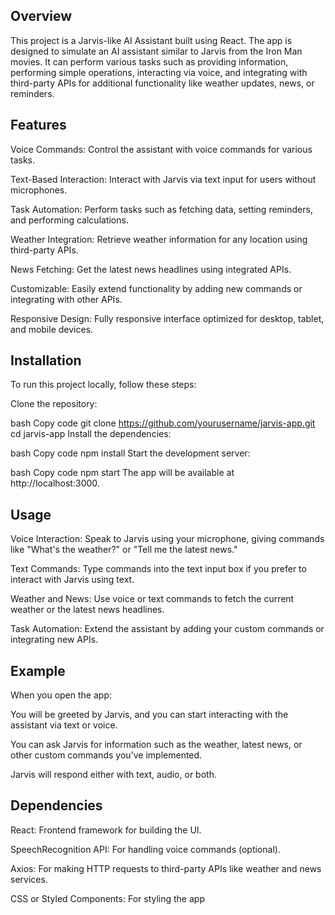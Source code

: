 ## Overview

This project is a Jarvis-like AI Assistant built using React. The app is designed to simulate an AI assistant similar to Jarvis from the Iron Man movies. It can perform various tasks such as providing information, performing simple operations, interacting via voice, and integrating with third-party APIs for additional functionality like weather updates, news, or reminders.

## Features

Voice Commands: Control the assistant with voice commands for various tasks.

Text-Based Interaction: Interact with Jarvis via text input for users without microphones.

Task Automation: Perform tasks such as fetching data, setting reminders, and performing calculations.

Weather Integration: Retrieve weather information for any location using third-party APIs.

News Fetching: Get the latest news headlines using integrated APIs.

Customizable: Easily extend functionality by adding new commands or integrating with other APIs.

Responsive Design: Fully responsive interface optimized for desktop, tablet, and mobile devices.

## Installation

To run this project locally, follow these steps:

Clone the repository:

bash
Copy code
git clone https://github.com/yourusername/jarvis-app.git
cd jarvis-app
Install the dependencies:

bash
Copy code
npm install
Start the development server:

bash
Copy code
npm start
The app will be available at http://localhost:3000.

## Usage

Voice Interaction: Speak to Jarvis using your microphone, giving commands like "What's the weather?" or "Tell me the latest news."

Text Commands: Type commands into the text input box if you prefer to interact with Jarvis using text.

Weather and News: Use voice or text commands to fetch the current weather or the latest news headlines.

Task Automation: Extend the assistant by adding your custom commands or integrating new APIs.


## Example
When you open the app:

You will be greeted by Jarvis, and you can start interacting with the assistant via text or voice.

You can ask Jarvis for information such as the weather, latest news, or other custom commands you've implemented.

Jarvis will respond either with text, audio, or both.

## Dependencies

React: Frontend framework for building the UI.

SpeechRecognition API: For handling voice commands (optional).

Axios: For making HTTP requests to third-party APIs like weather and news services.

CSS or Styled Components: For styling the app
